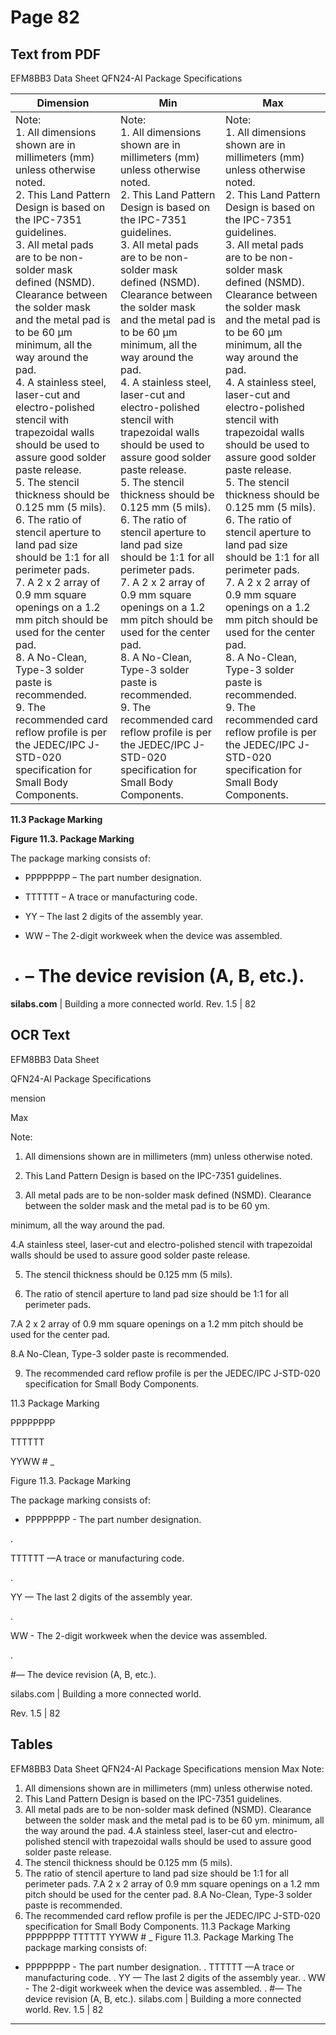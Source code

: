 # Page 82

## Text from PDF

EFM8BB3 Data Sheet
QFN24-AI Package Specifications

|Dimension|Min|Max|
|---|---|---|
|Note:<br>1. All dimensions shown are in millimeters (mm) unless otherwise noted.<br>2. This Land Pattern Design is based on the IPC-7351 guidelines.<br>3. All metal pads are to be non-solder mask defined (NSMD). Clearance between the solder mask and the metal pad is to be 60 µm<br>minimum, all the way around the pad.<br>4. A stainless steel, laser-cut and electro-polished stencil with trapezoidal walls should be used to assure good solder paste release.<br>5. The stencil thickness should be 0.125 mm (5 mils).<br>6. The ratio of stencil aperture to land pad size should be 1:1 for all perimeter pads.<br>7. A 2 x 2 array of 0.9 mm square openings on a 1.2 mm pitch should be used for the center pad.<br>8. A No-Clean, Type-3 solder paste is recommended.<br>9. The recommended card reflow profile is per the JEDEC/IPC J-STD-020 specification for Small Body Components.|Note:<br>1. All dimensions shown are in millimeters (mm) unless otherwise noted.<br>2. This Land Pattern Design is based on the IPC-7351 guidelines.<br>3. All metal pads are to be non-solder mask defined (NSMD). Clearance between the solder mask and the metal pad is to be 60 µm<br>minimum, all the way around the pad.<br>4. A stainless steel, laser-cut and electro-polished stencil with trapezoidal walls should be used to assure good solder paste release.<br>5. The stencil thickness should be 0.125 mm (5 mils).<br>6. The ratio of stencil aperture to land pad size should be 1:1 for all perimeter pads.<br>7. A 2 x 2 array of 0.9 mm square openings on a 1.2 mm pitch should be used for the center pad.<br>8. A No-Clean, Type-3 solder paste is recommended.<br>9. The recommended card reflow profile is per the JEDEC/IPC J-STD-020 specification for Small Body Components.|Note:<br>1. All dimensions shown are in millimeters (mm) unless otherwise noted.<br>2. This Land Pattern Design is based on the IPC-7351 guidelines.<br>3. All metal pads are to be non-solder mask defined (NSMD). Clearance between the solder mask and the metal pad is to be 60 µm<br>minimum, all the way around the pad.<br>4. A stainless steel, laser-cut and electro-polished stencil with trapezoidal walls should be used to assure good solder paste release.<br>5. The stencil thickness should be 0.125 mm (5 mils).<br>6. The ratio of stencil aperture to land pad size should be 1:1 for all perimeter pads.<br>7. A 2 x 2 array of 0.9 mm square openings on a 1.2 mm pitch should be used for the center pad.<br>8. A No-Clean, Type-3 solder paste is recommended.<br>9. The recommended card reflow profile is per the JEDEC/IPC J-STD-020 specification for Small Body Components.|



**11.3 Package Marking**



**Figure 11.3. Package Marking**

The package marking consists of:

 - PPPPPPPP – The part number designation.

 - TTTTTT – A trace or manufacturing code.

 - YY – The last 2 digits of the assembly year.

 - WW – The 2-digit workweek when the device was assembled.

 - # – The device revision (A, B, etc.).

**silabs.com** | Building a more connected world. Rev. 1.5 | 82



## OCR Text

EFM8BB3 Data Sheet

QFN24-Al Package Specifications

mension

Max

Note:

1. All dimensions shown are in millimeters (mm) unless otherwise noted.

2. This Land Pattern Design is based on the IPC-7351 guidelines.

3. All metal pads are to be non-solder mask defined (NSMD). Clearance between the solder mask and the metal pad is to be 60 ym.

minimum, all the way around the pad.

4.A stainless steel, laser-cut and electro-polished stencil with trapezoidal walls should be used to assure good solder paste release.

5. The stencil thickness should be 0.125 mm (5 mils).

6. The ratio of stencil aperture to land pad size should be 1:1 for all perimeter pads.

7.A 2 x 2 array of 0.9 mm square openings on a 1.2 mm pitch should be used for the center pad.

8.A No-Clean, Type-3 solder paste is recommended.

9. The recommended card reflow profile is per the JEDEC/IPC J-STD-020 specification for Small Body Components.

11.3 Package Marking

PPPPPPPP

TTTTTT

YYWW # _

Figure 11.3. Package Marking

The package marking consists of:

+ PPPPPPPP - The part number designation.

.

TTTTTT —A trace or manufacturing code.

.

YY — The last 2 digits of the assembly year.

.

WW - The 2-digit workweek when the device was assembled.

.

#— The device revision (A, B, etc.).

silabs.com | Building a more connected world.

Rev. 1.5 | 82

## Tables

EFM8BB3 Data Sheet
QFN24-Al Package Specifications
mension Max
Note:
1. All dimensions shown are in millimeters (mm) unless otherwise noted.
2. This Land Pattern Design is based on the IPC-7351 guidelines.
3. All metal pads are to be non-solder mask defined (NSMD). Clearance between the solder mask and the metal pad is to be 60 ym.
minimum, all the way around the pad.
4.A stainless steel, laser-cut and electro-polished stencil with trapezoidal walls should be used to assure good solder paste release.
5. The stencil thickness should be 0.125 mm (5 mils).
6. The ratio of stencil aperture to land pad size should be 1:1 for all perimeter pads.
7.A 2 x 2 array of 0.9 mm square openings on a 1.2 mm pitch should be used for the center pad.
8.A No-Clean, Type-3 solder paste is recommended.
9. The recommended card reflow profile is per the JEDEC/IPC J-STD-020 specification for Small Body Components.
11.3 Package Marking
PPPPPPPP
TTTTTT
YYWW #
_
Figure 11.3. Package Marking
The package marking consists of:
+ PPPPPPPP - The part number designation.
. TTTTTT —A trace or manufacturing code.
. YY — The last 2 digits of the assembly year.
. WW - The 2-digit workweek when the device was assembled.
. #— The device revision (A, B, etc.).
silabs.com | Building a more connected world. Rev. 1.5 | 82


---

